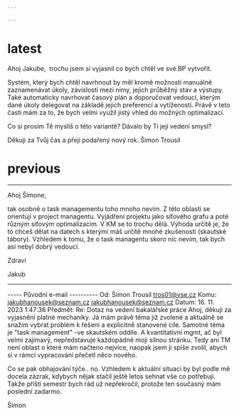 ```yaml
---

---
```


# latest
Ahoj Jakube, 
trochu jsem si vyjasnil co bych chtěl ve své BP vytvořit.

Systém, který bych chtěl navrhnout by měl kromě možnosti manuálně zaznamenávat úkoly, závislosti mezi nimy, jejich průběžný stav a výstupy.
Také automaticky navrhovat časový plán a doporučovat vedoucí, kterým dané úkoly delegovat na základě jejich preferencí a vytíženosti.
Právě v teto časti mám za to, že bych velmi využil jistý vhled do možných optimalizací.

Co si prosím Tě myslíš o této variantě? Dávalo by Ti její vedení smysl?

Děkuji za Tvůj čas a přeji podařený nový rok.
Šimon Trousil 

# previous
---
Ahoj Šimone,

tak osobně o task managementu toho mnoho nevím.
Z této oblasti se orientuji v project managentu. Vyjádření projektu jako síťového grafu a poté různým síťovým optimalizacím. V KM se to trochu dělá.
Výhoda určitě je, že to chceš dělat na datech s kterými máš určitě mnohé zkušenosti (skautské tábory).
Vzhledem k tomu, že o task managentu skoro nic nevím, tak bych asi nebyl dobrý vedoucí.

Zdraví

Jakub

---
----- Původní e-mail ----------
Od: Šimon Trousil <tros01@vse.cz>
Komu: jakubhanousek@seznam.cz <jakubhanousek@seznam.cz>
Datum: 16. 11. 2023 1:47:36
Předmět: Re: Dotaz na vedení bakalářské práce
Ahoj, děkuji za vyjasnění platné mechaniky. Já mám právě téma již zvolené a aktuálně se snažím vybrat problém k řešení a explicitně stanovené cíle. Samotné téma je "task management" -ve skautském oddíle. A kvantitativní mgmt, ač byl velmi zajímavý, nepředstavuje každopádně moji silnou stránku. Tedy ani TM není oblast o které mám načteno nejvíce, naopak jsem ji spíše zvolil, abych si v rámci vypracování přečetl něco nového. 

Co se pak obhajování týče.. no. Vzhledem k aktuální situaci by byl podle mě docela zázrak, kdybych nějak stačil ještě letos sehnat vše co potřebuji. Takže příští semestr bych rád už nepřekročil, protože ten současný mám poslední zadarmo.

Šimon 